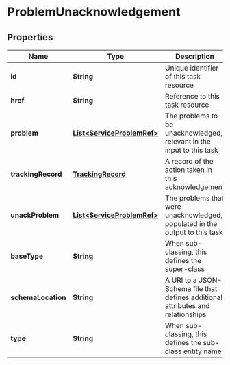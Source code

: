 
# ProblemUnacknowledgement

## Properties
Name | Type | Description | Notes
------------ | ------------- | ------------- | -------------
**id** | **String** | Unique identifier of this task resource |  [optional]
**href** | **String** | Reference to this task resource |  [optional]
**problem** | [**List&lt;ServiceProblemRef&gt;**](ServiceProblemRef.md) | The problems to be unacknowledged, relevant in the input to this task |  [optional]
**trackingRecord** | [**TrackingRecord**](TrackingRecord.md) | A record of the action taken in this acknowledgement |  [optional]
**unackProblem** | [**List&lt;ServiceProblemRef&gt;**](ServiceProblemRef.md) | The problems that were unacknowledged, populated in the output to this task |  [optional]
**baseType** | **String** | When sub-classing, this defines the super-class |  [optional]
**schemaLocation** | **String** | A URI to a JSON-Schema file that defines additional attributes and relationships |  [optional]
**type** | **String** | When sub-classing, this defines the sub-class entity name |  [optional]



